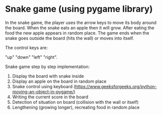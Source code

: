 # Snake game (using pygame library)

In the snake game, the player uses the arrow keys to move its body around the board.
When the snake eats an apple then it will grow. After eating the food the new apple
appears in random place. The game ends when the snake goes outside
the board (hits the wall) or moves into itself.

The control keys are:

"up"
"down"
"left"
"right".

Snake game step by step implementation:
1. Display the board with snake inside
2. Display an apple on the board in random place
3. Snake control using keyboard (https://www.geeksforgeeks.org/python-moving-an-object-in-pygame/)
4. Writing the current score in the board
5. Detection of situation on board (collision with the wall or itself)
6. Lengthening (growing longer), recreating food in random place

